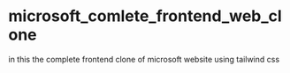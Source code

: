 # microsoft_comlete_frontend_web_clone
in this the complete frontend clone of microsoft website using tailwind css 
